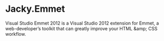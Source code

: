 Jacky.Emmet
===========

Visual Studio Emmet 2012 is a Visual Studio 2012 extension for Emmet, a web-developer’s toolkit that can greatly improve your HTML &amp;amp; CSS workflow.
